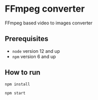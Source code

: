 # FFmpeg converter

FFmpeg based video to images converter

## Prerequisites

- `node` version 12 and up
- `npm` version 6 and up

## How to run

`npm install`

`npm start`
